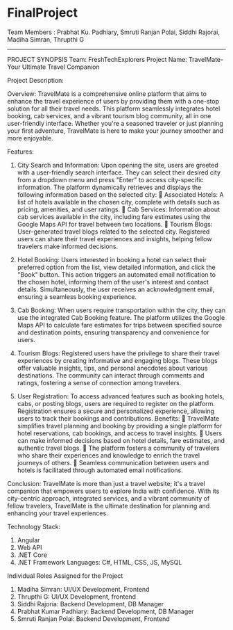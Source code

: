 # FinalProject
Team Members : Prabhat Ku. Padhiary, Smruti Ranjan Polai, Siddhi Rajorai, Madiha Simran, Thrupthi G

------------------------------------------------------------------------------------------------------------------------------------------
PROJECT SYNOPSIS
Team: FreshTechExplorers
Project Name: TravelMate-Your Ultimate Travel Companion

Project Description:

Overview:  TravelMate is a comprehensive online platform that aims to enhance the travel experience of users by providing them with a one-stop solution for all their travel needs. This platform seamlessly integrates hotel booking, cab services, and a vibrant tourism blog community, all in one user-friendly interface. Whether you're a seasoned traveler or just planning your first adventure, TravelMate is here to make your journey smoother and more enjoyable.

Features:
1.	City Search and Information: Upon opening the site, users are greeted with a user-friendly search interface. They can select their desired city from a dropdown menu and press "Enter" to access city-specific information. The platform dynamically retrieves and displays the following information based on the selected city:
	Associated Hotels: A list of hotels available in the chosen city, complete with details such as pricing, amenities, and user ratings.
	Cab Services: Information about cab services available in the city, including fare estimates using the Google Maps API for travel between two locations.
	Tourism Blogs: User-generated travel blogs related to the selected city. Registered users can share their travel experiences and insights, helping fellow travelers make informed decisions.
2.	Hotel Booking: Users interested in booking a hotel can select their preferred option from the list, view detailed information, and click the "Book" button. This action triggers an automated email notification to the chosen hotel, informing them of the user's interest and contact details. Simultaneously, the user receives an acknowledgment email, ensuring a seamless booking experience.
3.	Cab Booking: When users require transportation within the city, they can use the integrated Cab Booking feature. The platform utilizes the Google Maps API to calculate fare estimates for trips between specified source and destination points, ensuring transparency and convenience for users.
4.	Tourism Blogs: Registered users have the privilege to share their travel experiences by creating informative and engaging blogs. These blogs offer valuable insights, tips, and personal anecdotes about various destinations. The community can interact through comments and ratings, fostering a sense of connection among travelers.

5.	User Registration: To access advanced features such as booking hotels, cabs, or posting blogs, users are required to register on the platform. Registration ensures a secure and personalized experience, allowing users to track their bookings and contributions.
Benefits:
	TravelMate simplifies travel planning and booking by providing a single platform for hotel reservations, cab bookings, and access to travel insights.
	Users can make informed decisions based on hotel details, fare estimates, and authentic travel blogs.
	The platform fosters a community of travelers who share their experiences and knowledge to enrich the travel journeys of others.
	Seamless communication between users and hotels is facilitated through automated email notifications.

Conclusion: 
TravelMate is more than just a travel website; it's a travel companion that empowers users to explore India with confidence. With its city-centric approach, integrated services, and a vibrant community of fellow travelers, TravelMate is the ultimate destination for planning and enhancing your travel experiences.


Technology Stack: 
1.	Angular
2.	Web API
3.	.NET Core
4.	.NET Framework
Languages:  C#, HTML, CSS, JS, MySQL

Individual Roles Assigned for the Project
1.	Madiha Simran: UI/UX Development, Frontend
2.	Thrupthi G: UI/UX Development, frontend
3.	Siddhi Rajoria: Backend Development, DB Manager
4.	Prabhat Kumar Padhiary: Backend Development, DB Manager
5.	Smruti Ranjan Polai: Backend Development, Frontend
